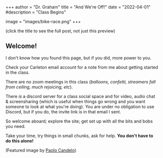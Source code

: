 +++
author = "Dr. Graham"
title = "And We're Off!"
date = "2022-04-01"
#description = "Class Begins"

image = "images/bike-race.png"
+++

(click the title to see the full post, not just this preview)


## Welcome!

I don't know how you found this page, but if you did, more power to you.

Check your Carleton email account for a note from me about getting started in the class.

There are *no* zoom meetings in this class (*balloons, confetti, streamers fall from ceiling, much rejoicing, etc*).

There _is_ a discord server for a class social space and for video, audio chat & screensharing (which is useful when things go wrong and you want someone to look at what you're doing). You are under no obligation to use Discord, but if you do, the invite link is in that email I sent.

So welcome aboard; explore the site; get set up with all the bits and bobs you need.

Take your time, try things in small chunks, ask for help. **You don't have to do this alone!**

(Featured image by [Paolo Candelo](https://unsplash.com/photos/53B17GiIhTA))
